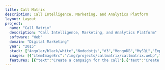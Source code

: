 ```yaml
---
title: Call Matrix
description: Call Intelligence, Marketing, and Analytics Platform
layout: Layout
project:
  name: "Call Matrix"
  description: "Call Intelligence, Marketing, and Analytics Platform"
  software: "Web"
  domain: "Digital Marketing"
  year: "2015"
  stack: ["Angular/black/white","Nodedotjs","d3","MongoDB","MySQL","Express/black/white","googleads","googlesheets","twilio","DigitalOcean"]
  images: [{"itemImageSrc":"/img/projects/callmatrix/callmatrix.webp","alt":"CallMatrix - Call Intelligence, Marketing, and Analytics Platform"},{"itemImageSrc":"/img/projects/callmatrix/mobistreak.webp","alt":"CallMatrix - Call Intelligence, Marketing, and Analytics Platform"}]
  features: [{"text":"Create a campaign for the call"},{"text":"Create a bundle of campaigns for the call"},{"text":"Buy local & toll-free numbers"},{"text":"Call Recording and Off-Hour Call Handling"},{"text":"Funnel to redirect the call based on the multi-level IVR"},{"text":"Report of bundle, CDR, and offer based on hour, week, and geo location"},{"text":"Dashboard to get a birds-eye view"},{"text":"Google AdWords API integration"},{"text":"User authorization based on role"}]
---
```


<ProjectCard :project="$frontmatter.project" />
